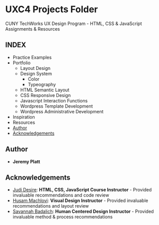 # UXC4 Projects Folder

CUNY TechWorks UX Design Program - HTML, CSS & JavaScript Assignments & Resources

## INDEX
- Practice Examples
- Portfolio
  - Layout Design
  - Design System
    - Color
    - Typeography
  - HTML Semantic Layout
  - CSS Responsive Design
  - Javascript Interaction Functions
  - Wordpress Template Development
  - Wordpress Administrative Development
- Inspiration
- Resources
- [Author](https://github.com/certainignorance/uxc4/blob/master/README.md#author)
- [Acknowledgements](https://github.com/certainignorance/uxc4/blob/master/README.md#acknowledgements)

## Author
- **Jeremy Platt**

## Acknowledgements
* [Judi Desire](https://github.com/berryny): **HTML, CSS, JavaScript Course Instructor** - Provided invaluable recommendations and code review
* [Husam Machlovi](https://husammachlovi.com/): **Visual Design Instructor** - Provided invaluable recommendations and layout review
* [Savannah Badalich](https://www.savannahbadalich.com/): **Human Centered Design Instructor** - Provided invaluable method & process recommendations
